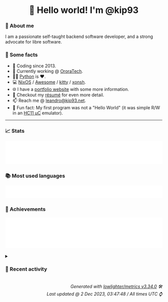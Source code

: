 <!-- README template, populated using this action:
     https://github.com/kip93/kip93/blob/main/.github/workflows/readme.yml. -->

<h1 align="center">👋 Hello world! I'm @kip93</h1> <!-- LOGIN => username -->

### 👤 About me

I am a passionate self-taught backend software developer, and a strong advocate for libre software.


### 💬 Some facts

* 📅 Coding since 2013.
* 💼 Currently working @ [OroraTech](https://ororatech.com/).
* 👨‍💻 [Python](https://github.com/search?q=user%3Akip93&l=python) is ❤️. <!-- LOGIN => username -->
* 💻 [NixOS](https://github.com/NixOS/) /
     [Awesome](https://github.com/awesomeWM/) /
     [kitty](https://github.com/kovidgoyal/kitty/) /
     [xonsh](https://github.com/xonsh/).
* 🌐 I have a [portfolio website](https://kip93.net/) with some more information.
* 📝 Checkout my [résumé](https://kip93.net/resume/) for even more detail.
* 📫 Reach me @ [leandro@kip93.net](mailto:leandro@kip93.net).
* 🎲 Fun fact: My first program was not a "Hello World" (it was simple R/W in an [HC11 µC](https://en.wikipedia.org/wiki/68HC11) emulator).


-----------------------------------------------------------------------------------------------------------------------


### 📈 Stats

![](./stats.svg)


### 📚 Most used languages <!-- by percentage, in decreasing order -->

![](./languages.svg)


### 🏅 Achievements

![](./achievements.svg)


<details> <!-- Last activity -->
<!-- Almost verbatim copy of https://github.com/lowlighter/metrics/blob/latest/source/templates/markdown/partials/activity.ejs, but restructured to be foldable. -->
<summary><h3>📰 Recent activity</h3></summary>

* ➡️ Pushed 2 commits in [kip93/nixplusplus](https://github.com/kip93/nixplusplus) on branch `main`
  * [#3bc8ef9](https://github.com/kip93/nixplusplus/commit/3bc8ef9) Update to nixpkgs 23.11
  * [#cc530e8](https://github.com/kip93/nixplusplus/commit/cc530e8) put nixTest inside of pkgs.testers
  * *On 2 Dec 2023, 00:01:54*
* #️⃣ Opened [#9501 Locking error on 2.19 with path:.](https://github.com/NixOS/nix/issues/9501) in [NixOS/nix](https://github.com/NixOS/nix)
  * *On 30 Nov 2023, 20:28:49*
* 💬 Commented on [#11 logo](https://github.com/flakestry/flakestry.dev/issues/11) from [flakestry/flakestry.dev](https://github.com/flakestry/flakestry.dev)
  * *On 30 Nov 2023, 14:33:22*
* 🌟 Starred [bahamas10/zfs-prune-snapshots](https://github.com/bahamas10/zfs-prune-snapshots)
  * *On 29 Nov 2023, 13:13:08*
</details>


<h6 align="right"><em>
    Generated with <a href="https://github.com/lowlighter/metrics/tree/latest/">lowlighter/metrics v3.34.0</a> 🛠️<br> <!-- VERSION => MAJOR.minor.patch -->
    Last updated @ 2 Dec 2023, 03:47:48 / All times UTC ⌚ <!-- meta.generated => DD/MM/YYYY, hh:mm -->
</em></h6>
